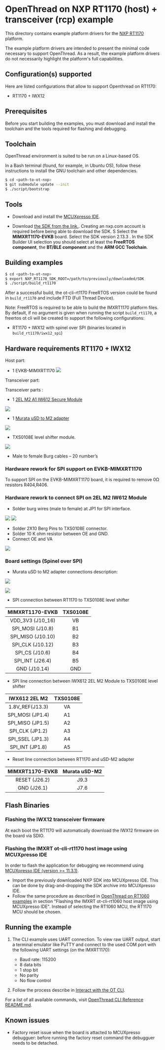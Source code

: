 # OpenThread on NXP RT1170 (host) + transceiver (rcp) example

This directory contains example platform drivers for the [NXP RT1170][rt1170] platform.

The example platform drivers are intended to present the minimal code necessary to support OpenThread. As a result, the example platform drivers do not necessarily highlight the platform's full capabilities.

[rt1170]: https://www.nxp.com/products/processors-and-microcontrollers/arm-microcontrollers/i-mx-rt-crossover-mcus/i-mx-rt1170-crossover-mcu-family-first-ghz-mcu-with-arm-cortex-m7-and-cortex-m4-cores:i.MX-RT1170?cid=ad_PRG4692582_TAC476846_EETECH_IMXRT1170&gclid=EAIaIQobChMIvr3xrYzT8QIVTgKLCh3GGQ80EAAYAiAAEgLnYvD_BwE

## Configuration(s) supported

Here are listed configurations that allow to support Openthread on RT1170:

- RT1170 + IWX12

## Prerequisites

Before you start building the examples, you must download and install the toolchain and the tools required for flashing and debugging.

## Toolchain

OpenThread environment is suited to be run on a Linux-based OS.

In a Bash terminal (found, for example, in Ubuntu OS), follow these instructions to install the GNU toolchain and other dependencies.

```bash
$ cd <path-to-ot-nxp>
$ git submodule update --init
$ ./script/bootstrap
```

## Tools

- Download and install the [MCUXpresso IDE][mcuxpresso ide].

[mcuxpresso ide]: https://www.nxp.com/support/developer-resources/software-development-tools/mcuxpresso-software-and-tools/mcuxpresso-integrated-development-environment-ide:MCUXpresso-IDE

- Download [the SDK from the link.](https://mcuxpresso.nxp.com/). Creating an nxp.com account is required before being able to download the SDK. S Select the **MIMXRT1170-EVKB** board. Select the SDK version 2.13.3 .
  In the SDK Builder UI selection you should select at least
  the **FreeRTOS component**, the **BT/BLE component** and the **ARM GCC Toolchain**.

## Building examples

```bash
$ cd <path-to-ot-nxp>
$ export NXP_RT1170_SDK_ROOT=/path/to/previously/downloaded/SDK
$ ./script/build_rt1170
```

After a successful build, the ot-cli-rt1170 FreeRTOS version could be found in `build_rt1170` and include FTD (Full Thread Device).

Note: FreeRTOS is required to be able to build the IMXRT1170 platform files. By default, if no argument is given when running the script `build_rt1170`, a freertos ot cli will be created to support the following configurations:

- RT1170 + IWX12 with spinel over SPI (binaries located in `build_rt1170/iwx12_spi`)

## Hardware requirements RT1170 + IWX12

Host part:

- 1 EVKB-MIMXRT1170
  ![](../../../doc/img/imxrt1170/IMX-RT1170-EVK-TOP.jpg)

Transceiver part:

Transceiver parts :

- 1 [2EL M2 A1 IW612 Secure Module](https://www.nxp.com/products/wireless/wi-fi-plus-bluetooth-plus-802-15-4/2-4-5-ghz-dual-band-1x1-wi-fi-6-802-11ax-plus-bluetooth-5-2-plus-802-15-4-tri-radio-solution:IW612)

![](../../../doc/img/imxrt1170/iwx612_2EL.jpg)

- 1 [Murata uSD to M2 adapter](https://www.murata.com/en-eu/products/connectivitymodule/wi-fi-bluetooth/overview/lineup/usd-m2-adapter)

![](../../../doc/img/imxrt1170/murata_usd-M2_adapter.jpg)

- TXS0108E level shifter module.

![](../../../doc/img/imxrt1170/level_shifter.jpg)

- Male to female Burg cables – 20 number’s

### Hardware rework for SPI support on EVKB-MIMXRT1170

To support SPI on the EVKB-MIMXRT1170 board, it is required to remove 0Ω resistors R404,R406.

### Hardware rework to connect SPI on 2EL M2 IW612 Module

- Solder burg wires (male to female) at JP1 for SPI interface.

![](../../../doc/img/imxrt1170/soldering_SPI_on_IW612-2EL.jpg)
![](../../../doc/img/imxrt1170/soldering_SPI_on_IW612-2EL_after.jpg)

- Solder 2X10 Berg Pins to TXS0108E connector.
- Solder 10 K ohm resistor between OE and GND.
- Connect OE and VA

![](../../../doc/img/imxrt1170/level_shifter_soldering.jpg)

### Board settings (Spinel over SPI)

- Murata uSD to M2 adapter connections description:

![](../../../doc/img/imxrt1170/murata_usd-m2_connections_1.jpg)

![](../../../doc/img/imxrt1170/murata_usd-m2_connections_2.jpg)

- SPI connection between RT1170 to TXS0108E level shifter

|  MIMXRT1170-EVKB  | TXS0108E |
| :---------------: | :------: |
| VDD_3V3 (J10_16)  |    VB    |
| SPI_MOSI (J10.8)  |    B1    |
| SPI_MISO (J10.10) |    B2    |
| SPI_CLK (J10.12)  |    B3    |
|  SPI_CS (J10.6)   |    B4    |
|  SPI_INT (J26.4)  |    B5    |
|   GND (J10.14)    |   GND    |

- SPI line connection between IWX612 2EL M2 Module to TXS0108E level shifter

|  IWX612 2EL M2   | TXS0108E |
| :--------------: | :------: |
| 1.8V_REF(J13.3)  |    VA    |
| SPI_MOSI (JP1.4) |    A1    |
| SPI_MISO (JP1.5) |    A2    |
| SPI_CLK (JP1.2)  |    A3    |
| SPI_SSEL (JP1.3) |    A4    |
| SPI_INT (JP1.8)  |    A5    |

- Reset line connection between RT1170 and uSD-M2 adapter

| MIMXRT1170-EVKB | Murata uSD-M2 |
| :-------------: | :-----------: |
|  RESET (J26.2)  |     J9.3      |
|   GND (J26.1)   |     J7.6      |

## Flash Binaries

### Flashing the IWX12 transceiver firmware

At each boot the RT1170 will automatically download the IWX12 firmware on the board via SDIO.

### Flashing the IMXRT ot-cli-rt1170 host image using MCUXpresso IDE

In order to flash the application for debugging we recommend using [MCUXpresso IDE (version >= 11.3.1)](https://www.nxp.com/design/software/development-software/mcuxpresso-software-and-tools-/mcuxpresso-integrated-development-environment-ide:MCUXpresso-IDE?tab=Design_Tools_Tab).

- Import the previously downloaded NXP SDK into MCUXpresso IDE. This can be done by drag-and-dropping the SDK archive into MCUXpresso IDE.
- Follow the same procedure as described in [OpenThread on RT1060 examples][rt1060-page] in section "Flashing the IMXRT ot-cli-rt1060 host image using MCUXpresso IDE". Instead of selecting the RT1060 MCU, the RT1170 MCU should be chosen.

[rt1060-page]: ../rt1060/README.md

## Running the example

1. The CLI example uses UART connection. To view raw UART output, start a terminal emulator like PuTTY and connect to the used COM port with the following UART settings (on the IMXRT1170):

   - Baud rate: 115200
   - 8 data bits
   - 1 stop bit
   - No parity
   - No flow control

2. Follow the process describe in [Interact with the OT CLI][validate_port].

[validate_port]: https://openthread.io/guides/porting/validate-the-port#interact-with-the-cli

For a list of all available commands, visit [OpenThread CLI Reference README.md][cli].

[cli]: https://github.com/openthread/openthread/blob/master/src/cli/README.md

## Known issues

- Factory reset issue when the board is attacted to MCUXpresso debugguer: before running the factory reset command the debugguer needs to be detached.
